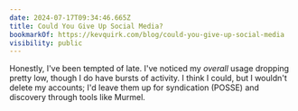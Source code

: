 ```yaml
---
date: 2024-07-17T09:34:46.665Z
title: Could You Give Up Social Media?
bookmarkOf: https://kevquirk.com/blog/could-you-give-up-social-media
visibility: public
---
```


Honestly, I've been tempted of late. I've noticed my _overall_ usage dropping pretty low, though I do have bursts of activity. I think I could, but I wouldn't delete my accounts; I'd leave them up for syndication (POSSE) and discovery through tools like Murmel.
